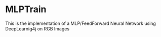 # MLPTrain

This is the implementation of a MLP/FeedForward Neural Network using DeepLearnig4j on RGB Images
